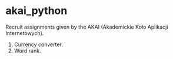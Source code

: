 # akai_python
Recruit assignments given by the AKAI (Akademickie Koło Aplikacji Internetowych).
1. Currency converter.
2. Word rank.
